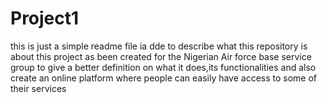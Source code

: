 # Project1
this is just a simple readme file ia dde to describe what this repository is about
this project as been created for the Nigerian Air force base service group to give a better definition on what it does,its functionalities and also create an online platform where people can easily have access to some of their services
